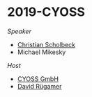 # 2019-CYOSS

_Speaker_

* [Christian Scholbeck](http://www.compstat.statistik.uni-muenchen.de/people/scholbeck/)
* Michael Mikesky

_Host_

* [CYOSS GmbH](https://cyoss.com/)
* [David Rügamer](https://davidruegamer.github.io/)
